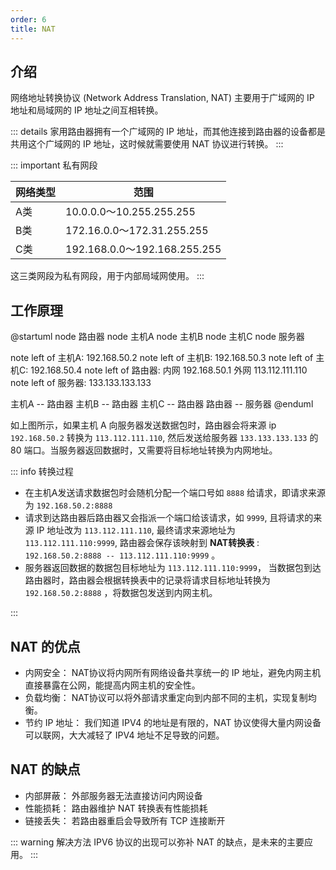 ```yaml
---
order: 6
title: NAT
---
```


## 介绍

网络地址转换协议 (Network Address Translation, NAT) 主要用于广域网的 IP 地址和局域网的 IP 地址之间互相转换。

::: details
家用路由器拥有一个广域网的 IP 地址，而其他连接到路由器的设备都是共用这个广域网的 IP 地址，这时候就需要使用 NAT 协议进行转换。
:::

::: important 私有网段

| 网络类型 | 范围                         |
| -------- | ---------------------------- |
| A类      | 10.0.0.0～10.255.255.255     |
| B类      | 172.16.0.0～172.31.255.255   |
| C类      | 192.168.0.0～192.168.255.255 |

这三类网段为私有网段，用于内部局域网使用。
:::

## 工作原理

@startuml
node 路由器
node 主机A
node 主机B
node 主机C
node 服务器

note left of 主机A: 192.168.50.2
note left of 主机B: 192.168.50.3
note left of 主机C: 192.168.50.4
note left of 路由器: 内网 192.168.50.1 外网 113.112.111.110
note left of 服务器: 133.133.133.133

主机A -- 路由器
主机B -- 路由器
主机C -- 路由器
路由器 -- 服务器
@enduml

如上图所示，如果主机 A 向服务器发送数据包时，路由器会将来源 ip `192.168.50.2` 转换为 `113.112.111.110`, 然后发送给服务器 `133.133.133.133` 的 80 端口。当服务器返回数据时，又需要将目标地址转换为内网地址。

::: info 转换过程

- 在主机A发送请求数据包时会随机分配一个端口号如 `8888` 给请求，即请求来源为 `192.168.50.2:8888`
- 请求到达路由器后路由器又会指派一个端口给该请求，如 `9999`, 且将请求的来源 IP 地址改为 `113.112.111.110`, 最终请求来源地址为 `113.112.111.110:9999`, 路由器会保存该映射到 **NAT转换表** : `192.168.50.2:8888 -- 113.112.111.110:9999` 。
- 服务器返回数据的数据包目标地址为 `113.112.111.110:9999`， 当数据包到达路由器时，路由器会根据转换表中的记录将请求目标地址转换为 `192.168.50.2:8888` ，将数据包发送到内网主机。
  
:::

## NAT 的优点

- 内网安全： NAT协议将内网所有网络设备共享统一的 IP 地址，避免内网主机直接暴露在公网，能提高内网主机的安全性。
- 负载均衡： NAT协议可以将外部请求重定向到内部不同的主机，实现复制均衡。
- 节约 IP 地址： 我们知道 IPV4 的地址是有限的，NAT 协议使得大量内网设备可以联网，大大减轻了 IPV4 地址不足导致的问题。

## NAT 的缺点

- 内部屏蔽： 外部服务器无法直接访问内网设备
- 性能损耗： 路由器维护 NAT 转换表有性能损耗
- 链接丢失： 若路由器重启会导致所有 TCP 连接断开

::: warning 解决方法
IPV6 协议的出现可以弥补 NAT 的缺点，是未来的主要应用。
:::